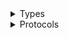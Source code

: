 <details>
<summary>Types</summary>

  - [MediaConnectClient](/aws-sdk-swift/reference/0.x/AWSMediaConnect/MediaConnectClient)
  - [MediaConnectClient.MediaConnectClientConfiguration](/aws-sdk-swift/reference/0.x/AWSMediaConnect/MediaConnectClient.MediaConnectClientConfiguration)
  - [MediaConnectClientLogHandlerFactory](/aws-sdk-swift/reference/0.x/AWSMediaConnect/MediaConnectClientLogHandlerFactory)
  - [MediaConnectClientTypes](/aws-sdk-swift/reference/0.x/AWSMediaConnect/MediaConnectClientTypes)

</details>

<details>
<summary>Protocols</summary>

  - [MediaConnectClientProtocol](/aws-sdk-swift/reference/0.x/AWSMediaConnect/MediaConnectClientProtocol)

</details>
